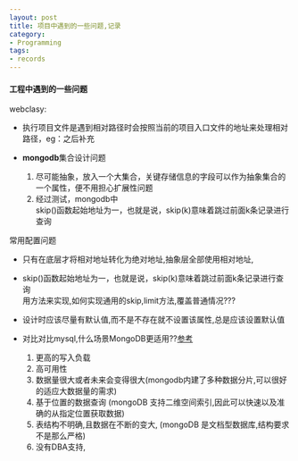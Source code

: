```yaml
---
layout: post
title: 项目中遇到的一些问题,记录
category: 
- Programming
tags:
- records
---
```


#### 工程中遇到的一些问题
webclasy:
- 执行项目文件是遇到相对路径时会按照当前的项目入口文件的地址来处理相对路径，eg：之后补充  

- **mongodb**集合设计问题
    1. 尽可能抽象，放入一个大集合，关键存储信息的字段可以作为抽象集合的一个属性，便不用担心扩展性问题  
    2. 经过测试，mongodb中  
    skip()函数起始地址为一，也就是说，skip(k)意味着跳过前面k条记录进行查询
  
常用配置问题  
- 只有在底层才将相对地址转化为绝对地址,抽象层全部使用相对地址, 
- skip()函数起始地址为一，也就是说，skip(k)意味着跳过前面k条记录进行查询  
用方法来实现,如何实现通用的skip,limit方法,覆盖普通情况???  
- 设计时应该尽量有默认值,而不是不存在就不设置该属性,总是应该设置默认值

- 对比对比mysql,什么场景MongoDB更适用??[参考](http://page.factj.com/blog/p/4078)  
    1. 更高的写入负载
    2. 高可用性
    3. 数据量很大或者未来会变得很大(mongodb内建了多种数据分片,可以很好的适应大数据量的需求)
    4. 基于位置的数据查询 (mongoDB 支持二维空间索引,因此可以快速以及准确的从指定位置获取数据)
    5. 表结构不明确,且数据在不断的变大, (mongoDB 是文档型数据库,结构要求不是那么严格)
    6. 没有DBA支持, 
